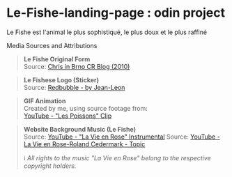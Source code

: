 # Le-Fishe-landing-page : odin project
Le Fishe est l'animal le plus sophistiqué, le plus doux et le plus raffiné

 Media Sources and Attributions

> **Le Fishe Original Form**  
  Source: [Chris in Brno CR Blog (2010)](https://chrisinbrnocr.blogspot.com/2010/12/)

> **Le Fishese Logo (Sticker)**  
  Source: [Redbubble - by Jean-Leon](https://www.redbubble.com/i/sticker/le-fishe-by-Jean-Leon/55697028.EJUG5)

> **GIF Animation**  
  Created by me, using source footage from:  
  [YouTube - "Les Poissons" Clip](https://www.youtube.com/watch?v=bbcPLei01Ls)

> **Website Background Music (Le Fishe)**  
  Source: [YouTube - "La Vie en Rose" Instrumental](https://www.youtube.com/watch?v=lPGipwoJiOM)
>  Source: [YouTube -  La Vie en Rose-Roland Cedermark - Topic
](https://youtu.be/nM8moDafJOU?si=IERKOApSqBVFTawn)
> 
  > ℹ️ *All rights to the music "La Vie en Rose" belong to the respective copyright holders.*
